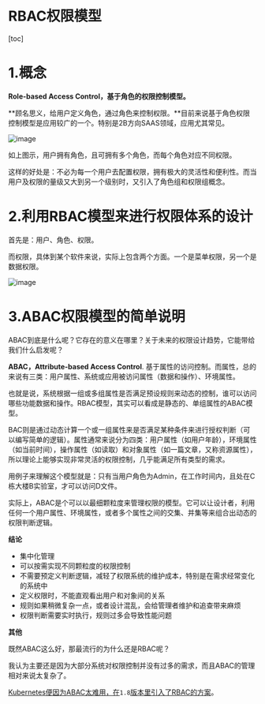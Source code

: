 # RBAC权限模型
[toc]



# 1.概念
**Role-based Access Control，****基于角色的权限控制模型****。**

**顾名思义，给用户定义角色，通过角色来控制权限。**目前来说基于角色权限控制模型是应用较广的一个。特别是2B方向SAAS领域，应用尤其常见。

![image](images/x2KT_efNMIBCdxl70IZsOv9TAMWQPhSA8zhxVSfz-Rg.png)

如上图示，用户拥有角色，且可拥有多个角色，而每个角色对应不同权限。

这样的好处是：不必为每一个用户去配置权限，拥有极大的灵活性和便利性。而当用户及权限的量级又大到另一个级别时，又引入了角色组和权限组概念。

# 2.利用RBAC模型来进行权限体系的设计
首先是：用户、角色、权限。

而权限，具体到某个软件来说，实际上包含两个方面。一个是菜单权限，另一个是数据权限。

![image](images/Yl3NoLmQEUceqb01fudKnOF_ofOJM67LR00nZOzM7ko.png)

# 3.ABAC权限模型的简单说明
ABAC到底是什么呢？它存在的意义在哪里？关于未来的权限设计趋势，它能带给我们什么启发呢？

**ABAC，Attribute-based Access Control**. 基于属性的访问控制。而属性，总的来说有三类：用户属性、系统或应用被访问属性（数据和操作）、环境属性。

也就是说，系统根据一组或多组属性是否满足预设规则来动态的控制，谁可以访问哪些功能数据和操作。RBAC模型，其实可以看成是静态的、单组属性的ABAC模型。

BAC则是通过动态计算一个或一组属性来是否满足某种条件来进行授权判断（可以编写简单的逻辑）。属性通常来说分为四类：用户属性（如用户年龄），环境属性（如当前时间），操作属性（如读取）和对象属性（如一篇文章，又称资源属性），所以理论上能够实现非常灵活的权限控制，几乎能满足所有类型的需求。

用例子来理解这个模型就是：只有当用户角色为Admin，在工作时间内，且处在C栋大楼B实验室，才可以访问D文件。

实际上，ABAC是个可以以最细颗粒度来管理权限的模型。它可以让设计者，利用任何一个用户属性、环境属性，或者多个属性之间的交集、并集等来组合出动态的权限判断逻辑。

**结论**

* 集中化管理
* 可以按需实现不同颗粒度的权限控制
* 不需要预定义判断逻辑，减轻了权限系统的维护成本，特别是在需求经常变化的系统中
* 定义权限时，不能直观看出用户和对象间的关系
* 规则如果稍微复杂一点，或者设计混乱，会给管理者维护和追查带来麻烦
* 权限判断需要实时执行，规则过多会导致性能问题

**其他**

既然ABAC这么好，那最流行的为什么还是RBAC呢？

我认为主要还是因为大部分系统对权限控制并没有过多的需求，而且ABAC的管理相对来说太复杂了。

[Kubernetes便因为ABAC太难用，在](https://link.jianshu.com/?t=http://blog.kubernetes.io/2017/04/rbac-support-in-kubernetes.html)`1.8`[版本里引入了RBAC的方案](https://link.jianshu.com/?t=http://blog.kubernetes.io/2017/04/rbac-support-in-kubernetes.html)。